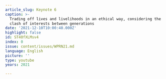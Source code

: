 ```yaml
---
article_slug: Keynote 6
caption: >-
  Trading off lives and livelihoods in an ethical way, considering the apparent
  clash of interests between generations
date: '2021-12-10T10:00:40.000Z'
highlight: false
id: ST40fXLMsv4
index: 0
issue: content/issues/WPRN21.md
language: English
picture: ''
type: youtube
years: 2021

---
```

